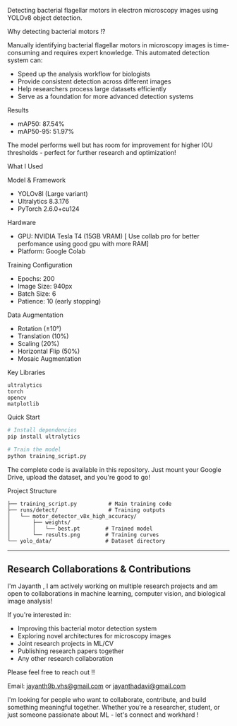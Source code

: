 Detecting bacterial flagellar motors in electron microscopy images using YOLOv8 object detection.

Why detecting bacterial motors !? 

Manually identifying bacterial flagellar motors in microscopy images is time-consuming and requires expert knowledge. This automated detection system can:
- Speed up the analysis workflow for biologists
- Provide consistent detection across different images
- Help researchers process large datasets efficiently
- Serve as a foundation for more advanced detection systems

 Results

- mAP50: 87.54%
- mAP50-95: 51.97%


The model performs well but has room for improvement for higher IOU thresholds  - perfect for further research and optimization!

What I Used

 Model & Framework
- YOLOv8l (Large variant)
- Ultralytics 8.3.176
- PyTorch 2.6.0+cu124

Hardware
- GPU: NVIDIA Tesla T4 (15GB VRAM) [ Use collab pro for better perfomance using good gpu with more RAM]
- Platform: Google Colab

 Training Configuration
- Epochs: 200
- Image Size: 940px
- Batch Size: 6
- Patience: 10 (early stopping)

Data Augmentation
- Rotation (±10°)
- Translation (10%)
- Scaling (20%)
- Horizontal Flip (50%)
- Mosaic Augmentation

 Key Libraries
```
ultralytics
torch
opencv
matplotlib
```

Quick Start

```bash
# Install dependencies
pip install ultralytics

# Train the model
python training_script.py
```

The complete code is available in this repository. Just mount your Google Drive, upload the dataset, and you're good to go!

 Project Structure
```
├── training_script.py          # Main training code
├── runs/detect/                # Training outputs
│   └── motor_detector_v8x_high_accuracy/
│       ├── weights/
│       │   └── best.pt        # Trained model
│       └── results.png        # Training curves
└── yolo_data/                 # Dataset directory
```

---

## Research Collaborations & Contributions ## 

I'm Jayanth , I am actively working on multiple research projects and am open to collaborations in machine learning, computer vision, and biological image analysis!

If you're interested in:
- Improving this bacterial motor detection system
- Exploring novel architectures for microscopy images
- Joint research projects in ML/CV
- Publishing research papers together
- Any other research collaboration

Please feel free to reach out !! 

Email: jayanth9b.vhs@gmail.com
               or 
       jayanthadavi@gmail.com

I'm looking for people who want to collaborate, contribute, and build something meaningful together. Whether you're a researcher, student, or just someone passionate about ML - let's connect and workhard ! 
